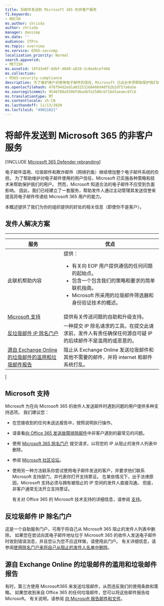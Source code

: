 ```yaml
---
title: 将邮件发送到 Microsoft 365 的非客户服务
f1.keywords:
- NOCSH
ms.author: chrisda
author: chrisda
manager: dansimp
ms.date: ''
audience: ITPro
ms.topic: overview
ms.service: O365-seccomp
localization_priority: Normal
search.appverid:
- MET150
ms.assetid: 19fd3e0f-8dbf-4049-a810-2c8ee6cefd48
ms.collection:
- M365-security-compliance
description: 为了维护用户对使用电子邮件的信任，Microsoft 已出台多项帮助保护我们的用户的策略和技术。
ms.openlocfilehash: 478f94d2ed1a03253168486d48fb2b2df57a6a5e
ms.sourcegitcommit: 9546708a5506fdbadbfe2500cbf1bd1aeaec6fcb
ms.translationtype: MT
ms.contentlocale: zh-CN
ms.lasthandoff: 11/13/2020
ms.locfileid: "49021021"
---
```

# <a name="services-for-non-customers-sending-mail-to-microsoft-365"></a>将邮件发送到 Microsoft 365 的非客户服务

[!INCLUDE [Microsoft 365 Defender rebranding](../includes/microsoft-defender-for-office.md)]


电子邮件滥用、垃圾邮件和欺诈邮件（网络钓鱼）继续增加整个电子邮件系统的负担。 为了帮助维护对电子邮件使用的用户信任，Microsoft 已实施各种策略和技术来帮助保护我们的用户。 然而，Microsoft 知道合法的电子邮件不应受到负面影响。 因此，我们已经建立了一套服务，帮助发件人通过主动管理其发送信誉来提高将电子邮件传递给 Microsoft 365 用户的能力。

本概述提供了我们为你的组织提供的好处的相关信息（即使你不是客户）。

## <a name="sender-solutions"></a>发件人解决方案

****

|服务|优点|
|---|---|
|此联机帮助内容|提供： <ul><li>有关向 EOP 用户提供通信的任何问题的起始点。</li><li>包含一个包含我们的策略和要求的简单联机指南。</li><li>Microsoft 所采用的垃圾邮件筛选器和身份验证技术的概述。</li><ul>|
|[Microsoft 支持](#microsoft-support)|提供有关传送问题的自助和升级支持。|
|[反垃圾邮件 IP 除名门户](#anti-spam-ip-delist-portal)|一种提交 IP 除名请求的工具。在提交此请求前，发件人有责任确保任何源自可疑 IP 的后续邮件不是滥用的或恶意的。|
|[源自 Exchange Online 的垃圾邮件的滥用和垃圾邮件报告](#abuse-and-spam-reporting-for-junk-email-originating-from-exchange-online)|阻止从 Exchange Online 发送垃圾邮件和其他不需要的邮件，并将 internet 和邮件系统打乱。|
|

## <a name="microsoft-support"></a>Microsoft 支持

Microsoft 为在向 Microsoft 365 的收件人发送邮件时遇到问题的用户提供多种支持选项。 我们建议您：

- 在您接收到的任何未送达报告中，按照说明执行操作。

- 请查看[向 Office 365 发送故障排除邮件](troubleshooting-mail-sent-to-office-365.md)中非客户遇到的最常见的问题。

- 使用 [Microsoft 365 除名门户](https://sender.office.com) 提交请求，以将您的 IP 从阻止的发件人列表中删除。

- 参阅 [Microsoft 社区论坛](https://community.office365.com/f/)。

- 使用另一种方法联系你尝试使用电子邮件发送的客户，并要求他们联系 Microsoft 支持部门，并代表你打开支持票证。 在某些情况下，出于法律原因，Microsoft 支持必须与拥有被阻止的 IP 空间的发件人直接沟通。 但是，非客户通常无法开立支持票证。

  有关对 Office 365 的 Microsoft 技术支持的详细信息，请参阅 [支持](https://docs.microsoft.com/office365/servicedescriptions/office-365-platform-service-description/support)。

## <a name="anti-spam-ip-delist-portal"></a>反垃圾邮件 IP 除名门户

这是一个自助服务门户，可用于将自己从 Microsoft 365 阻止的发件人列表中删除。 如果您在尝试向其电子邮件地址位于 Microsoft 365 的收件人发送电子邮件时收到错误消息，并且您认为您不应这样做，请使用此门户。 有关详细信息，请参阅[使用除名门户来将自己从阻止的发件人名单中删除](use-the-delist-portal-to-remove-yourself-from-the-office-365-blocked-senders-lis.md)。

## <a name="abuse-and-spam-reporting-for-junk-email-originating-from-exchange-online"></a>源自 Exchange Online 的垃圾邮件的滥用和垃圾邮件报告

有时，第三方使用 Microsoft365 来发送垃圾邮件，从而违反我们的使用条款和策略。 如果您收到来自 Office 365 的任何垃圾邮件，您可以将这些邮件报告给 Microsoft。 有关说明，请参阅 [向 Microsoft 报告邮件和文件](report-junk-email-messages-to-microsoft.md)。
